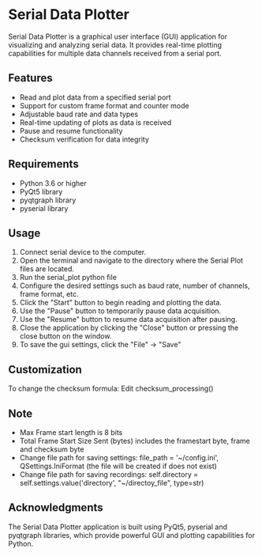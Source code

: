 # Serial Data Plotter

Serial Data Plotter is a graphical user interface (GUI) application for visualizing and analyzing serial data. It provides real-time plotting capabilities for multiple data channels received from a serial port.

## Features

- Read and plot data from a specified serial port
- Support for custom frame format and counter mode
- Adjustable baud rate and data types
- Real-time updating of plots as data is received
- Pause and resume functionality
- Checksum verification for data integrity

## Requirements

- Python 3.6 or higher
- PyQt5 library
- pyqtgraph library
- pyserial library

## Usage
1. Connect serial device to the computer.
2. Open the terminal and navigate to the directory where the Serial Plot files are located.
3. Run the serial_plot python file
4. Configure the desired settings such as baud rate, number of channels, frame format, etc.
5. Click the "Start" button to begin reading and plotting the data.
6. Use the "Pause" button to temporarily pause data acquisition.
7. Use the "Resume" button to resume data acquisition after pausing.
8. Close the application by clicking the "Close" button or pressing the close button on the window.
9. To save the gui settings, click the "File" -> "Save"

## Customization
To change the checksum formula: Edit checksum_processing()

## Note
- Max Frame start length is 8 bits
- Total Frame Start Size Sent (bytes) includes the framestart byte, frame and checksum byte
- Change file path for saving settings: file_path = '~/config.ini', QSettings.IniFormat (the file will be created if does not exist)
- Change file path for saving recordings: self.directory = self.settings.value('directory', "~/directoy_file", type=str) 

## Acknowledgments

The Serial Data Plotter application is built using PyQt5, pyserial and pyqtgraph libraries, 
which provide powerful GUI and plotting capabilities for Python.
